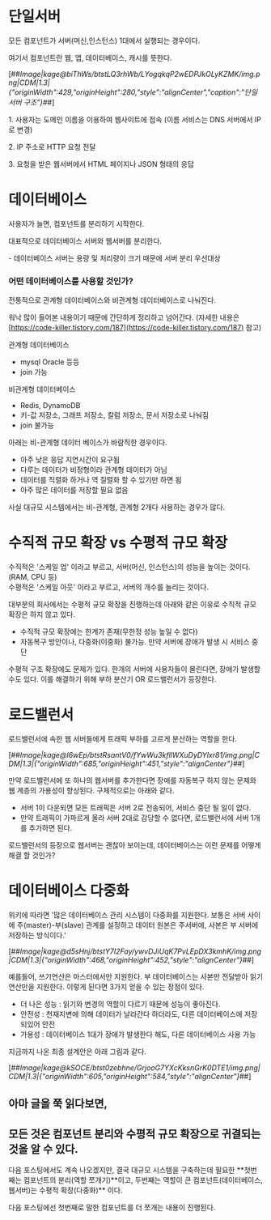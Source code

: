 # 단일서버

모든 컴포넌트가 서버(머신,인스턴스) 1대에서 실행되는 경우이다.

여기서 컴포넌트란 웹, 앱, 데이터베이스, 캐시를 뜻한다.

[##_Image|kage@biThWs/btstLQ3rhWb/LYogqkqP2wEDPJkOLyKZMK/img.png|CDM|1.3|{"originWidth":429,"originHeight":280,"style":"alignCenter","caption":"단일 서버 구조"}_##]

1\. 사용자는 도메인 이름을 이용하여 웹사이트에 접속 (이름 서비스는 DNS 서버에서 IP로 변경)

2\. IP 주소로 HTTP 요청 전달

3\. 요청을 받은 웹서버에서 HTML 페이지나 JSON 형태의 응답

# 데이터베이스

사용자가 늘면, 컴포넌트를 분리하기 시작한다.

대표적으로 데이터베이스 서버와 웹서버를 분리한다.

\- 데이터베이스 서버는 용량 및 처리량이 크기 때문에 서버 분리 우선대상

### 어떤 데이터베이스를 사용할 것인가?

전통적으로 관계형 데이터베이스와 비관계형 데이터베이스로 나눠진다.

워낙 많이 들어본 내용이기 때문에 간단하게 정리하고 넘어간다. (자세한 내용은 [https://code-killer.tistory.com/187](https://code-killer.tistory.com/187) 참고)

관계형 데이터베이스

-   mysql Oracle 등등
-   join 가능

비관계형 데이터베이스

-   Redis, DynamoDB
-   키-값 저장소, 그래프 저장소, 칼럼 저장소, 문서 저장소로 나눠짐
-   join 불가능

아래는 비-관계형 데이터 베이스가 바람직한 경우이다.

-   아주 낮은 응답 지연시간이 요구됨
-   다루는 데이터가 비정형이라 관계형 데이터가 아님
-   데이터를 직렬화 하거나 역 질렬화 할 수 있기만 하면 됨
-   아주 많은 데이터를 저장할 필요 없음

사실 대규모 시스템에서는 비-관계형, 관계형 2개다 사용하는 경우가 많다.

# 수직적 규모 확장 vs 수평적 규모 확장

수직적은 '스케일 업' 이라고 부르고, 서버(머신, 인스턴스)의 성능을 높이는 것이다.(RAM, CPU 등)  
수평적은 '스케일 아웃' 이라고 부르고, 서버의 개수를 늘리는 것이다.

대부분의 회사에서는 수평적 규모 확장을 진행하는데 아래와 같은 이유로 수직적 규모 확장은 하지 않고 있다.

-   수직적 규모 확장에는 한계가 존재(무한정 성능 높일 수 없다)
-   자동복구 방안이나, 다중화(이중화) 불가능. 만약 서버에 장애가 발생 시 서비스 중단

수평적 구조 확장에도 문제가 있다. 한개의 서버에 사용자들이 몰린다면, 장애가 발생할 수도 있다. 이를 해결하기 위해 부하 분산기 OR 로드밸런서가 등장한다.

# 로드밸런서

로드밸런서에 속한 웹 서버들에게 트래픽 부하를 고르게 분산하는 역할을 한다.

[##_Image|kage@I6wEp/btstRsantV0/fYwWu3kfllWXuDyDYlxr81/img.png|CDM|1.3|{"originWidth":685,"originHeight":451,"style":"alignCenter"}_##]

만약 로드밸런서에 또 하나의 웹서버를 추가한다면 장애를 자동복구 하지 않는 문제와 웹 계층의 가용성이 향상된다. 구체적으로는 아래와 같다.

-   서버 1이 다운되면 모든 트래픽은 서버 2로 전송되어, 서비스 중단 될 일이 없다.
-   만약 트래픽이 가파르게 올라 서버 2대로 감당할 수 없다면, 로드밸런서에 서버 1개를 추가하면 된다.

로드밸런서의 등장으로 웹서버는 괜찮아 보이는데, 데이터베이스는 이런 문제를 어떻게 해결 할 것인가?

# 데이터베이스 다중화

위키에 따라면 '많은 데이터베이스 관리 시스템이 다중화를 지원한다. 보통은 서버 사이에 주(master)-부(slave) 관계를 설정하고 데이터 원본은 주서버에, 사본은 부 서버에 저장하는 방식이다.'

[##_Image|kage@d5sHnj/btstY7I2Fay/ywvDJiUqK7PvLEpDX3kmhK/img.png|CDM|1.3|{"originWidth":468,"originHeight":452,"style":"alignCenter"}_##]

예를들어, 쓰기연산은 마스터에서만 지원한다. 부 데이터베이스는 사본만 전달받아 읽기 연산만을 지원한다. 이렇게 된다면 3가지 얻을 수 있는 장점이 있다.

-   더 나은 성능 : 읽기와 변경의 역할이 다르기 때문에 성능이 좋아진다.
-   안전성 : 천재지변에 의해 데이터가 날라간다 하더라도, 다른 데이터베이스에 저장되있어 안전
-   가용성 : 데이터베이스 1대가 장애가 발생한다 해도, 다른 데이터베이스 사용 가능

지금까지 나온 최종 설계안은 아래 그림과 같다.

[##_Image|kage@kSOCE/btst0zebhne/GrjooG7YXcKksnGrK0DTE1/img.png|CDM|1.3|{"originWidth":605,"originHeight":584,"style":"alignCenter"}_##]

## 아마 글을 쭉 읽다보면,

## 모든 것은 컴포넌트 분리와 수평적 규모 확장으로 귀결되는 것을 알 수 있다.

다음 포스팅에서도 계속 나오겠지만, 결국 대규모 시스템을 구축하는데 필요한 **첫번째는 컴포넌트의 분리(역할 쪼개기)**이고, 두번째는 역할이 큰 컴포넌트(데이터베이스, 웹서버)는 수평적 확장(다중화)\*\* 이다.

다음 포스팅에선 첫번째로 말한 컴포넌트를 더 쪼개는 내용이 진행된다.